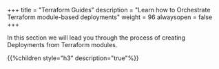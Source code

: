 +++
title = "Terraform Guides"
description = "Learn how to Orchestrate Terraform module-based deployments"
weight = 96
alwaysopen = false
+++

In this section we will lead you through the process of creating Deployments from Terraform modules.

{{%children style="h3" description="true"%}}
